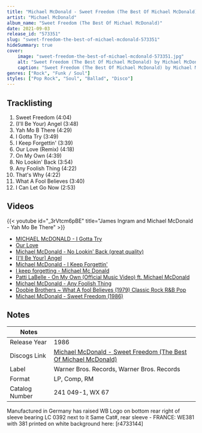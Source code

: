 ```yaml
---
title: "Michael McDonald - Sweet Freedom (The Best Of Michael McDonald)"
artist: "Michael McDonald"
album_name: "Sweet Freedom (The Best Of Michael McDonald)"
date: 2021-09-03
release_id: "573351"
slug: "sweet-freedom-the-best-of-michael-mcdonald-573351"
hideSummary: true
cover:
    image: "sweet-freedom-the-best-of-michael-mcdonald-573351.jpg"
    alt: "Sweet Freedom (The Best Of Michael McDonald) by Michael McDonald"
    caption: "Sweet Freedom (The Best Of Michael McDonald) by Michael McDonald"
genres: ["Rock", "Funk / Soul"]
styles: ["Pop Rock", "Soul", "Ballad", "Disco"]
---
```


## Tracklisting
1. Sweet Freedom (4:04)
2. (I'll Be Your) Angel (3:48)
3. Yah Mo B There (4:29)
4. I Gotta Try (3:49)
5. I Keep Forgettin' (3:39)
6. Our Love (Remix) (4:18)
7. On My Own (4:39)
8. No Lookin' Back (3:54)
9. Any Foolish Thing (4:22)
10. That's Why (4:22)
11. What A Fool Believes (3:40)
12. I Can Let Go Now (2:53)

## Videos
{{< youtube id="_3rVtcm6pBE" title="James Ingram and Michael McDonald - Yah Mo Be There" >}}
- [MICHAEL McDONALD - I Gotta Try](https://www.youtube.com/watch?v=JL4JuGPxsJI)
- [Our Love](https://www.youtube.com/watch?v=NrkOf2G_jLk)
- [Michael McDonald - No Lookin' Back (great quality)](https://www.youtube.com/watch?v=x7QKprUnrfg)
- [[I'll Be Your] Angel](https://www.youtube.com/watch?v=KBcnRdIZFLg)
- [Michael McDonald  -  I Keep Forgettin'](https://www.youtube.com/watch?v=zY0--b6DLqQ)
- [I keep forgetting - Michael Mc Donald](https://www.youtube.com/watch?v=CnjEzx7Glr8)
- [Patti LaBelle - On My Own (Official Music Video) ft. Michael McDonald](https://www.youtube.com/watch?v=KsH63qJlIMM)
- [Michael McDonald - Any Foolish Thing](https://www.youtube.com/watch?v=1iv1rPBDDv0)
- [Doobie Brothers ~ What A fool Believes (1979) Classic Rock R&B Pop](https://www.youtube.com/watch?v=dJe1iUuAW4M)
- [Michael McDonald - Sweet Freedom (1986)](https://www.youtube.com/watch?v=O8-JPyVRkiE)


## Notes

| Notes          |             |
| ---------------| ----------- |
| Release Year   | 1986 |
| Discogs Link   | [Michael McDonald - Sweet Freedom (The Best Of Michael McDonald)](https://www.discogs.com/release/573351-Michael-McDonald-Sweet-Freedom-The-Best-Of-Michael-McDonald) |
| Label          | Warner Bros. Records, Warner Bros. Records |
| Format         | LP, Comp, RM |
| Catalog Number | 241 049-1, WX 67 |

Manufactured in Germany has raised  WB Logo on bottom rear right of sleeve bearing LC 0392 next to it  Same Cat#, rear sleeve - FRANCE: WE381 with 381 printed on white background here: [r4733144]

